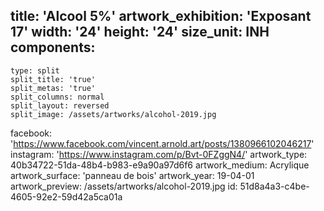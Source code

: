 title: 'Alcool 5%'
artwork_exhibition: 'Exposant 17'
width: '24'
height: '24'
size_unit: INH
components:
  -
    type: split
    split_title: 'true'
    split_metas: 'true'
    split_columns: normal
    split_layout: reversed
    split_image: /assets/artworks/alcohol-2019.jpg
facebook: 'https://www.facebook.com/vincent.arnold.art/posts/1380966102046217'
instagram: 'https://www.instagram.com/p/Bvt-0FZggN4/'
artwork_type: 40b34722-51da-48b4-b983-e9a90a97d6f6
artwork_medium: Acrylique
artwork_surface: 'panneau de bois'
artwork_year: 19-04-01
artwork_preview: /assets/artworks/alcohol-2019.jpg
id: 51d8a4a3-c4be-4605-92e2-59d42a5ca01a
